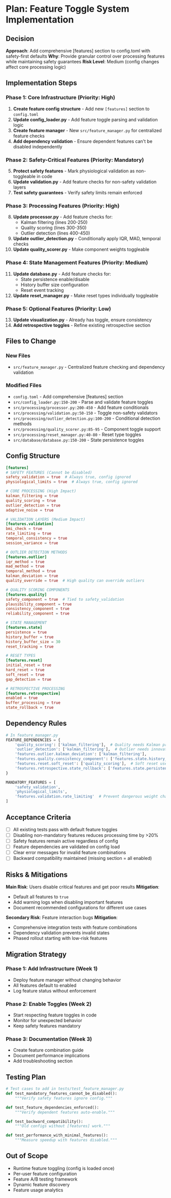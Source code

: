 # Plan: Feature Toggle System Implementation

## Decision
**Approach**: Add comprehensive [features] section to config.toml with safety-first defaults
**Why**: Provide granular control over processing features while maintaining safety guarantees
**Risk Level**: Medium (config changes affect core processing logic)

## Implementation Steps

### Phase 1: Core Infrastructure (Priority: High)
1. **Create feature config structure** - Add new `[features]` section to `config.toml`
2. **Update config_loader.py** - Add feature toggle parsing and validation logic
3. **Create feature manager** - New `src/feature_manager.py` for centralized feature checks
4. **Add dependency validation** - Ensure dependent features can't be disabled independently

### Phase 2: Safety-Critical Features (Priority: Mandatory)
5. **Protect safety features** - Mark physiological validation as non-toggleable in code
6. **Update validation.py** - Add feature checks for non-safety validation layers
7. **Test safety guarantees** - Verify safety limits remain enforced

### Phase 3: Processing Features (Priority: High)
8. **Update processor.py** - Add feature checks for:
   - Kalman filtering (lines 200-250)
   - Quality scoring (lines 300-350)
   - Outlier detection (lines 400-450)
9. **Update outlier_detection.py** - Conditionally apply IQR, MAD, temporal checks
10. **Update quality_scorer.py** - Make component weights toggleable

### Phase 4: State Management Features (Priority: Medium)
11. **Update database.py** - Add feature checks for:
    - State persistence enable/disable
    - History buffer size configuration
    - Reset event tracking
12. **Update reset_manager.py** - Make reset types individually toggleable

### Phase 5: Optional Features (Priority: Low)
13. **Update visualization.py** - Already has toggle, ensure consistency
14. **Add retrospective toggles** - Refine existing retrospective section

## Files to Change

### New Files
- `src/feature_manager.py` - Centralized feature checking and dependency validation

### Modified Files
- `config.toml` - Add comprehensive [features] section
- `src/config_loader.py:150-200` - Parse and validate feature toggles
- `src/processing/processor.py:200-450` - Add feature conditionals
- `src/processing/validation.py:50-150` - Toggle non-safety validators
- `src/processing/outlier_detection.py:100-200` - Conditional detection methods
- `src/processing/quality_scorer.py:85-95` - Component toggle support
- `src/processing/reset_manager.py:40-80` - Reset type toggles
- `src/database/database.py:150-200` - State persistence toggles

## Config Structure

```toml
[features]
# SAFETY FEATURES (Cannot be disabled)
safety_validation = true  # Always true, config ignored
physiological_limits = true  # Always true, config ignored

# CORE PROCESSING (High Impact)
kalman_filtering = true
quality_scoring = true
outlier_detection = true
adaptive_noise = true

# VALIDATION LAYERS (Medium Impact)
[features.validation]
bmi_check = true
rate_limiting = true
temporal_consistency = true
session_variance = true

# OUTLIER DETECTION METHODS
[features.outlier]
iqr_method = true
mad_method = true
temporal_method = true
kalman_deviation = true
quality_override = true  # High quality can override outliers

# QUALITY SCORING COMPONENTS
[features.quality]
safety_component = true  # Tied to safety_validation
plausibility_component = true
consistency_component = true
reliability_component = true

# STATE MANAGEMENT
[features.state]
persistence = true
history_buffer = true
history_buffer_size = 30
reset_tracking = true

# RESET TYPES
[features.reset]
initial_reset = true
hard_reset = true
soft_reset = true
gap_detection = true

# RETROSPECTIVE PROCESSING
[features.retrospective]
enabled = true
buffer_processing = true
state_rollback = true
```

## Dependency Rules

```python
# In feature_manager.py
FEATURE_DEPENDENCIES = {
    'quality_scoring': ['kalman_filtering'],  # Quality needs Kalman predictions
    'outlier_detection': ['kalman_filtering'],  # Outlier needs innovations
    'features.outlier.kalman_deviation': ['kalman_filtering'],
    'features.quality.consistency_component': ['features.state.history_buffer'],
    'features.reset.soft_reset': ['quality_scoring'],  # Soft reset uses quality
    'features.retrospective.state_rollback': ['features.state.persistence'],
}

MANDATORY_FEATURES = [
    'safety_validation',
    'physiological_limits',
    'features.validation.rate_limiting'  # Prevent dangerous weight changes
]
```

## Acceptance Criteria
- [ ] All existing tests pass with default feature toggles
- [ ] Disabling non-mandatory features reduces processing time by >20%
- [ ] Safety features remain active regardless of config
- [ ] Feature dependencies are validated on config load
- [ ] Clear error messages for invalid feature combinations
- [ ] Backward compatibility maintained (missing section = all enabled)

## Risks & Mitigations

**Main Risk**: Users disable critical features and get poor results
**Mitigation**:
- Default all features to `true`
- Add warning logs when disabling important features
- Document recommended configurations for different use cases

**Secondary Risk**: Feature interaction bugs
**Mitigation**:
- Comprehensive integration tests with feature combinations
- Dependency validation prevents invalid states
- Phased rollout starting with low-risk features

## Migration Strategy

### Phase 1: Add Infrastructure (Week 1)
- Deploy feature manager without changing behavior
- All features default to enabled
- Log feature status without enforcement

### Phase 2: Enable Toggles (Week 2)
- Start respecting feature toggles in code
- Monitor for unexpected behavior
- Keep safety features mandatory

### Phase 3: Documentation (Week 3)
- Create feature combination guide
- Document performance implications
- Add troubleshooting section

## Testing Plan

```python
# Test cases to add in tests/test_feature_manager.py
def test_mandatory_features_cannot_be_disabled():
    """Verify safety features ignore config."""

def test_feature_dependencies_enforced():
    """Verify dependent features auto-enable."""

def test_backward_compatibility():
    """Old configs without [features] work."""

def test_performance_with_minimal_features():
    """Measure speedup with features disabled."""
```

## Out of Scope
- Runtime feature toggling (config is loaded once)
- Per-user feature configuration
- Feature A/B testing framework
- Dynamic feature discovery
- Feature usage analytics